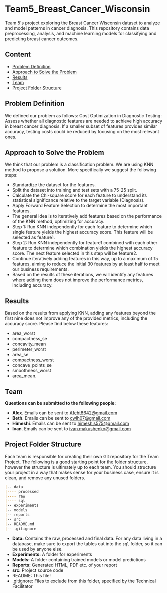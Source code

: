 # Team5_Breast_Cancer_Wisconsin
Team 5's project exploring the Breast Cancer Wisconsin dataset to analyze and model patterns in cancer diagnosis. This repository contains data preprocessing, analysis, and machine learning models for classifying and predicting breast cancer outcomes.

## Content
* [Problem Definition](#problem-definition)
* [Approach to Solve the Problem](#approach-to-solve-the-problem)
* [Results](#results)
* [Team](#team)
* [Project Folder Structure](#project-folder-structure)

## Problem Definition

We defined our problem as follows:
Cost Optimization in Diagnostic Testing:  Assess whether all diagnostic features are needed to achieve high accuracy in breast cancer diagnosis. If a smaller subset of features provides similar accuracy, testing costs could be reduced by focusing on the most relevant ones.


## Approach to Solve the Problem

We think that our problem is a classification problem. We are using KNN method to propose a solution.
More specifically we suggest the following steps:

 - Standardize the dataset for the features.
 - Split the dataset into training and test sets with a 75-25 split.
 - Calculate the Chi-square score for each feature to understand its statistical significance relative to the target variable (Diagnosis).
 - Apply Forward Feature Selection to determine the most important features.
 - The general idea is to iteratively add features based on the performance of the KNN method, optimizing for accuracy.
 - Step 1: Run KNN independently for each feature to determine which single feature yields the highest accuracy score. This feature will be selected as feature1.
 - Step 2: Run KNN independently for feature1 combined with each other feature to determine which combination yields the highest accuracy score. The next feature selected in this step will be feature2.
 - Continue iteratively adding features in this way, up to a maximum of 15 features, aiming to reduce the initial 30 features by at least half to meet our business requirements.
 - Based on the results of these iterations, we will identify any features where adding them does not improve the performance metrics, including accuracy.

## Results

Based on the results from applying KNN, adding any features beyond the first nine does not improve any of the provided metrics, including the accuracy score. Please find below these features:
 - area_worst
 - compactness_se
 - concavity_mean
 - perimeter_worst
 - area_se
 - compactness_worst
 - concave_points_se
 - smoothness_worst
 - area_mean.

## Team
**Questions can be submitted to the following people:**
* **Alex**. Emails can be sent to Afeht8642@gmail.com
* **Beth**. Emails can be sent to cwlh07@gmail.com
* **Himeshi**. Emails can be sent to himeshis575@gmail.com
* **Ivan**. Emails can be sent to ivan.makushenko@gmail.com

## Project Folder Structure

Each team is responsible for creating their own Git repository for the Team Project. The following is a good starting point for the folder structure, however the structure is ultimately up to each team. You should structure your project in a way that makes sense for your business case, ensure it is clean, and remove any unused folders.

```markdown
|-- data
|---- processed
|---- raw
|---- sql
|-- experiments
|-- models
|-- reports
|-- src
|-- README.md
|-- .gitignore
```

* **Data:** Contains the raw, processed and final data. For any data living in a database, make sure to export the tables out into the `sql` folder, so it can be used by anyone else.
* **Experiments:** A folder for experiments
* **Models:** A folder containing trained models or model predictions
* **Reports:** Generated HTML, PDF etc. of your report
* **src:** Project source code
* README: This file!
* .gitignore: Files to exclude from this folder, specified by the Technical Facilitator
